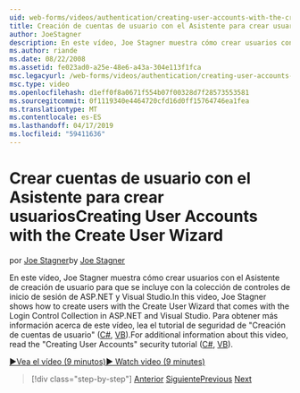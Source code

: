 ```yaml
---
uid: web-forms/videos/authentication/creating-user-accounts-with-the-create-user-wizard
title: Creación de cuentas de usuario con el Asistente para crear usuario | Microsoft Docs
author: JoeStagner
description: En este vídeo, Joe Stagner muestra cómo crear usuarios con el Asistente de creación de usuario para que se incluye con la colección de controles de inicio de sesión de ASP.NET y Visual Studio. F...
ms.author: riande
ms.date: 08/22/2008
ms.assetid: fe023ad0-a25e-48e6-a43a-304e113f1fca
msc.legacyurl: /web-forms/videos/authentication/creating-user-accounts-with-the-create-user-wizard
msc.type: video
ms.openlocfilehash: d1eff0f8a0671f554b07f00328d7f28573553581
ms.sourcegitcommit: 0f1119340e4464720cfd16d0ff15764746ea1fea
ms.translationtype: MT
ms.contentlocale: es-ES
ms.lasthandoff: 04/17/2019
ms.locfileid: "59411636"
---
```

# <a name="creating-user-accounts-with-the-create-user-wizard"></a><span data-ttu-id="00bfa-104">Crear cuentas de usuario con el Asistente para crear usuarios</span><span class="sxs-lookup"><span data-stu-id="00bfa-104">Creating User Accounts with the Create User Wizard</span></span>

<span data-ttu-id="00bfa-105">por [Joe Stagner](https://github.com/JoeStagner)</span><span class="sxs-lookup"><span data-stu-id="00bfa-105">by [Joe Stagner](https://github.com/JoeStagner)</span></span>

<span data-ttu-id="00bfa-106">En este vídeo, Joe Stagner muestra cómo crear usuarios con el Asistente de creación de usuario para que se incluye con la colección de controles de inicio de sesión de ASP.NET y Visual Studio.</span><span class="sxs-lookup"><span data-stu-id="00bfa-106">In this video, Joe Stagner shows how to create users with the Create User Wizard that comes with the Login Control Collection in ASP.NET and Visual Studio.</span></span> <span data-ttu-id="00bfa-107">Para obtener más información acerca de este vídeo, lea el tutorial de seguridad de "Creación de cuentas de usuario" ([C#](../../overview/older-versions-security/membership/creating-user-accounts-cs.md), [VB](../../overview/older-versions-security/membership/creating-user-accounts-vb.md)).</span><span class="sxs-lookup"><span data-stu-id="00bfa-107">For additional information about this video, read the "Creating User Accounts" security tutorial ([C#](../../overview/older-versions-security/membership/creating-user-accounts-cs.md), [VB](../../overview/older-versions-security/membership/creating-user-accounts-vb.md)).</span></span>

[<span data-ttu-id="00bfa-108">&#9654;Vea el vídeo (9 minutos)</span><span class="sxs-lookup"><span data-stu-id="00bfa-108">&#9654; Watch video (9 minutes)</span></span>](https://channel9.msdn.com/Blogs/ASP-NET-Site-Videos/creating-user-accounts-with-the-create-user-wizard)

> [!div class="step-by-step"]
> <span data-ttu-id="00bfa-109">[Anterior](changing-membership-settings-in-the-default-membership-schema.md)
> [Siguiente](creating-user-accounts-programmatically.md)</span><span class="sxs-lookup"><span data-stu-id="00bfa-109">[Previous](changing-membership-settings-in-the-default-membership-schema.md)
[Next](creating-user-accounts-programmatically.md)</span></span>
